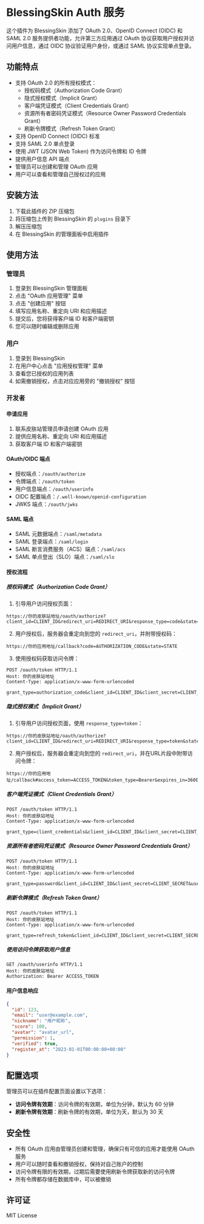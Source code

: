# BlessingSkin Auth 服务

这个插件为 BlessingSkin 添加了 OAuth 2.0、OpenID Connect (OIDC) 和 SAML 2.0 服务提供者功能，允许第三方应用通过 OAuth 协议获取用户授权并访问用户信息，通过 OIDC 协议验证用户身份，或通过 SAML 协议实现单点登录。

## 功能特点

- 支持 OAuth 2.0 的所有授权模式：
  - 授权码模式（Authorization Code Grant）
  - 隐式授权模式（Implicit Grant）
  - 客户端凭证模式（Client Credentials Grant）
  - 资源所有者密码凭证模式（Resource Owner Password Credentials Grant）
  - 刷新令牌模式（Refresh Token Grant）
- 支持 OpenID Connect (OIDC) 标准
- 支持 SAML 2.0 单点登录
- 使用 JWT (JSON Web Token) 作为访问令牌和 ID 令牌
- 提供用户信息 API 端点
- 管理员可以创建和管理 OAuth 应用
- 用户可以查看和管理自己授权过的应用

## 安装方法

1. 下载此插件的 ZIP 压缩包
2. 将压缩包上传到 BlessingSkin 的 `plugins` 目录下
3. 解压压缩包
4. 在 BlessingSkin 的管理面板中启用插件

## 使用方法

### 管理员

1. 登录到 BlessingSkin 管理面板
2. 点击 "OAuth 应用管理" 菜单
3. 点击 "创建应用" 按钮
4. 填写应用名称、重定向 URI 和应用描述
5. 提交后，您将获得客户端 ID 和客户端密钥
6. 您可以随时编辑或删除应用

### 用户

1. 登录到 BlessingSkin
2. 在用户中心点击 "应用授权管理" 菜单
3. 查看您已授权的应用列表
4. 如需撤销授权，点击对应应用旁的 "撤销授权" 按钮

### 开发者

#### 申请应用

1. 联系皮肤站管理员申请创建 OAuth 应用
2. 提供应用名称、重定向 URI 和应用描述
3. 获取客户端 ID 和客户端密钥

#### OAuth/OIDC 端点

- 授权端点：`/oauth/authorize`
- 令牌端点：`/oauth/token`
- 用户信息端点：`/oauth/userinfo`
- OIDC 配置端点：`/.well-known/openid-configuration`
- JWKS 端点：`/oauth/jwks`

#### SAML 端点

- SAML 元数据端点：`/saml/metadata`
- SAML 登录端点：`/saml/login`
- SAML 断言消费服务（ACS）端点：`/saml/acs`
- SAML 单点登出（SLO）端点：`/saml/slo`

#### 授权流程

##### 授权码模式（Authorization Code Grant）

1. 引导用户访问授权页面：
```
https://你的皮肤站地址/oauth/authorize?client_id=CLIENT_ID&redirect_uri=REDIRECT_URI&response_type=code&state=STATE&scope=profile
```

2. 用户授权后，服务器会重定向到您的 `redirect_uri`，并附带授权码：
```
https://你的应用地址/callback?code=AUTHORIZATION_CODE&state=STATE
```

3. 使用授权码获取访问令牌：
```http
POST /oauth/token HTTP/1.1
Host: 你的皮肤站地址
Content-Type: application/x-www-form-urlencoded

grant_type=authorization_code&client_id=CLIENT_ID&client_secret=CLIENT_SECRET&code=AUTHORIZATION_CODE&redirect_uri=REDIRECT_URI
```

##### 隐式授权模式（Implicit Grant）

1. 引导用户访问授权页面，使用 `response_type=token`：
```
https://你的皮肤站地址/oauth/authorize?client_id=CLIENT_ID&redirect_uri=REDIRECT_URI&response_type=token&state=STATE&scope=profile
```

2. 用户授权后，服务器会重定向到您的 `redirect_uri`，并在URL片段中附带访问令牌：
```
https://你的应用地址/callback#access_token=ACCESS_TOKEN&token_type=Bearer&expires_in=3600&state=STATE
```

##### 客户端凭证模式（Client Credentials Grant）

```http
POST /oauth/token HTTP/1.1
Host: 你的皮肤站地址
Content-Type: application/x-www-form-urlencoded

grant_type=client_credentials&client_id=CLIENT_ID&client_secret=CLIENT_SECRET&scope=profile
```

##### 资源所有者密码凭证模式（Resource Owner Password Credentials Grant）

```http
POST /oauth/token HTTP/1.1
Host: 你的皮肤站地址
Content-Type: application/x-www-form-urlencoded

grant_type=password&client_id=CLIENT_ID&client_secret=CLIENT_SECRET&username=USER_EMAIL&password=USER_PASSWORD&scope=profile
```

##### 刷新令牌模式（Refresh Token Grant）

```http
POST /oauth/token HTTP/1.1
Host: 你的皮肤站地址
Content-Type: application/x-www-form-urlencoded

grant_type=refresh_token&client_id=CLIENT_ID&client_secret=CLIENT_SECRET&refresh_token=REFRESH_TOKEN
```

##### 使用访问令牌获取用户信息

```http
GET /oauth/userinfo HTTP/1.1
Host: 你的皮肤站地址
Authorization: Bearer ACCESS_TOKEN
```

#### 用户信息响应

```json
{
  "id": 123,
  "email": "user@example.com",
  "nickname": "用户昵称",
  "score": 100,
  "avatar": "avatar_url",
  "permission": 1,
  "verified": true,
  "register_at": "2023-01-01T00:00:00+00:00"
}
```

## 配置选项

管理员可以在插件配置页面设置以下选项：

- **访问令牌有效期**：访问令牌的有效期，单位为分钟，默认为 60 分钟
- **刷新令牌有效期**：刷新令牌的有效期，单位为天，默认为 30 天

## 安全性

- 所有 OAuth 应用由管理员创建和管理，确保只有可信的应用才能使用 OAuth 服务
- 用户可以随时查看和撤销授权，保持对自己账户的控制
- 访问令牌有限的有效期，过期后需要使用刷新令牌获取新的访问令牌
- 所有令牌都存储在数据库中，可以被撤销

## 许可证

MIT License
